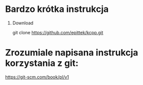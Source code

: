 # Bardzo krótka instrukcja

1. Download

   git clone https://github.com/epittek/kcpp.git

# Zrozumiale napisana instrukcja korzystania z git:

   https://git-scm.com/book/pl/v1
